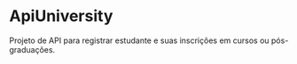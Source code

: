 # ApiUniversity
Projeto de API para registrar estudante e suas inscrições em cursos ou pós-graduações. 
